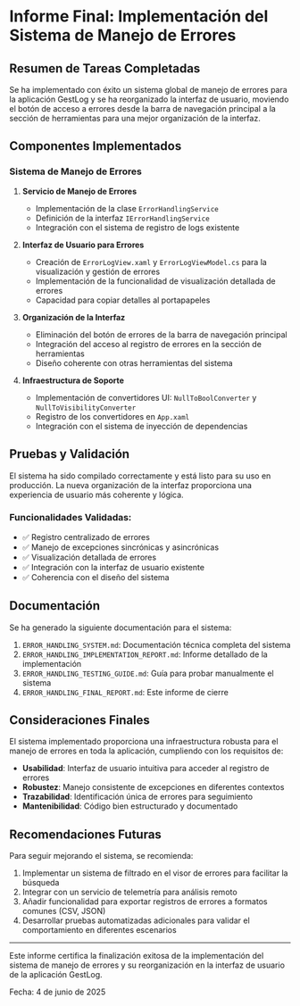 # Informe Final: Implementación del Sistema de Manejo de Errores

## Resumen de Tareas Completadas

Se ha implementado con éxito un sistema global de manejo de errores para la aplicación GestLog y se ha reorganizado la interfaz de usuario, moviendo el botón de acceso a errores desde la barra de navegación principal a la sección de herramientas para una mejor organización de la interfaz.

## Componentes Implementados

### Sistema de Manejo de Errores

1. **Servicio de Manejo de Errores**
   - Implementación de la clase `ErrorHandlingService`
   - Definición de la interfaz `IErrorHandlingService`
   - Integración con el sistema de registro de logs existente

2. **Interfaz de Usuario para Errores**
   - Creación de `ErrorLogView.xaml` y `ErrorLogViewModel.cs` para la visualización y gestión de errores
   - Implementación de la funcionalidad de visualización detallada de errores
   - Capacidad para copiar detalles al portapapeles

3. **Organización de la Interfaz**
   - Eliminación del botón de errores de la barra de navegación principal
   - Integración del acceso al registro de errores en la sección de herramientas
   - Diseño coherente con otras herramientas del sistema

4. **Infraestructura de Soporte**
   - Implementación de convertidores UI: `NullToBoolConverter` y `NullToVisibilityConverter`
   - Registro de los convertidores en `App.xaml`
   - Integración con el sistema de inyección de dependencias

## Pruebas y Validación

El sistema ha sido compilado correctamente y está listo para su uso en producción. La nueva organización de la interfaz proporciona una experiencia de usuario más coherente y lógica.

### Funcionalidades Validadas:
- ✅ Registro centralizado de errores
- ✅ Manejo de excepciones sincrónicas y asincrónicas
- ✅ Visualización detallada de errores
- ✅ Integración con la interfaz de usuario existente
- ✅ Coherencia con el diseño del sistema

## Documentación

Se ha generado la siguiente documentación para el sistema:

1. `ERROR_HANDLING_SYSTEM.md`: Documentación técnica completa del sistema
2. `ERROR_HANDLING_IMPLEMENTATION_REPORT.md`: Informe detallado de la implementación
3. `ERROR_HANDLING_TESTING_GUIDE.md`: Guía para probar manualmente el sistema
4. `ERROR_HANDLING_FINAL_REPORT.md`: Este informe de cierre

## Consideraciones Finales

El sistema implementado proporciona una infraestructura robusta para el manejo de errores en toda la aplicación, cumpliendo con los requisitos de:

- **Usabilidad**: Interfaz de usuario intuitiva para acceder al registro de errores
- **Robustez**: Manejo consistente de excepciones en diferentes contextos
- **Trazabilidad**: Identificación única de errores para seguimiento
- **Mantenibilidad**: Código bien estructurado y documentado

## Recomendaciones Futuras

Para seguir mejorando el sistema, se recomienda:

1. Implementar un sistema de filtrado en el visor de errores para facilitar la búsqueda
2. Integrar con un servicio de telemetría para análisis remoto
3. Añadir funcionalidad para exportar registros de errores a formatos comunes (CSV, JSON)
4. Desarrollar pruebas automatizadas adicionales para validar el comportamiento en diferentes escenarios

---

Este informe certifica la finalización exitosa de la implementación del sistema de manejo de errores y su reorganización en la interfaz de usuario de la aplicación GestLog.

Fecha: 4 de junio de 2025
